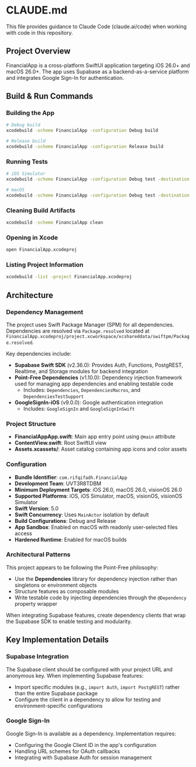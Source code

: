 # CLAUDE.md

This file provides guidance to Claude Code (claude.ai/code) when working with code in this repository.

## Project Overview

FinancialApp is a cross-platform SwiftUI application targeting iOS 26.0+ and macOS 26.0+. The app uses Supabase as a backend-as-a-service platform and integrates Google Sign-In for authentication.

## Build & Run Commands

### Building the App
```bash
# Debug build
xcodebuild -scheme FinancialApp -configuration Debug build

# Release build
xcodebuild -scheme FinancialApp -configuration Release build
```

### Running Tests
```bash
# iOS Simulator
xcodebuild -scheme FinancialApp -configuration Debug test -destination 'platform=iOS Simulator,name=iPhone 15'

# macOS
xcodebuild -scheme FinancialApp -configuration Debug test -destination 'platform=macOS'
```

### Cleaning Build Artifacts
```bash
xcodebuild -scheme FinancialApp clean
```

### Opening in Xcode
```bash
open FinancialApp.xcodeproj
```

### Listing Project Information
```bash
xcodebuild -list -project FinancialApp.xcodeproj
```

## Architecture

### Dependency Management

The project uses Swift Package Manager (SPM) for all dependencies. Dependencies are resolved via `Package.resolved` located at `FinancialApp.xcodeproj/project.xcworkspace/xcshareddata/swiftpm/Package.resolved`.

Key dependencies include:

- **Supabase Swift SDK** (v2.36.0): Provides Auth, Functions, PostgREST, Realtime, and Storage modules for backend integration
- **Point-Free Dependencies** (v1.10.0): Dependency injection framework used for managing app dependencies and enabling testable code
  - Includes: `Dependencies`, `DependenciesMacros`, and `DependenciesTestSupport`
- **GoogleSignIn-iOS** (v9.0.0): Google authentication integration
  - Includes: `GoogleSignIn` and `GoogleSignInSwift`

### Project Structure

- **FinancialAppApp.swift**: Main app entry point using `@main` attribute
- **ContentView.swift**: Root SwiftUI view
- **Assets.xcassets/**: Asset catalog containing app icons and color assets

### Configuration

- **Bundle Identifier**: `com.rifqifadh.FinancialApp`
- **Development Team**: UVT3R8TDBM
- **Minimum Deployment Targets**: iOS 26.0, macOS 26.0, visionOS 26.0
- **Supported Platforms**: iOS, iOS Simulator, macOS, visionOS, visionOS Simulator
- **Swift Version**: 5.0
- **Swift Concurrency**: Uses `MainActor` isolation by default
- **Build Configurations**: Debug and Release
- **App Sandbox**: Enabled on macOS with readonly user-selected files access
- **Hardened Runtime**: Enabled for macOS builds

### Architectural Patterns

This project appears to be following the Point-Free philosophy:
- Use the **Dependencies** library for dependency injection rather than singletons or environment objects
- Structure features as composable modules
- Write testable code by injecting dependencies through the `@Dependency` property wrapper

When integrating Supabase features, create dependency clients that wrap the Supabase SDK to enable testing and modularity.

## Key Implementation Details

### Supabase Integration

The Supabase client should be configured with your project URL and anonymous key. When implementing Supabase features:
- Import specific modules (e.g., `import Auth`, `import PostgREST`) rather than the entire Supabase package
- Configure the client in a dependency to allow for testing and environment-specific configurations

### Google Sign-In

Google Sign-In is available as a dependency. Implementation requires:
- Configuring the Google Client ID in the app's configuration
- Handling URL schemes for OAuth callbacks
- Integrating with Supabase Auth for session management
